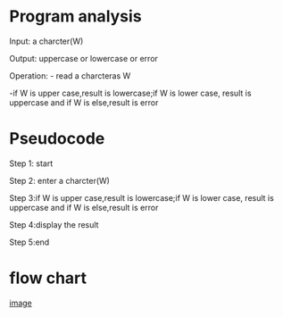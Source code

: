 # Program analysis

Input: a charcter(W)

Output: uppercase or lowercase or error

Operation: - read a charcteras W

-if W is upper case,result is lowercase;if W is lower case, result is uppercase and if W is else,result is error

# Pseudocode 

Step 1: start

Step 2: enter a charcter(W)

 Step 3:if W is upper case,result is lowercase;if W is lower case, result is uppercase and if W is else,result is error

Step 4:display the result

Step 5:end

# flow chart

[image](https://github.com/SWEG-2015EC-Batch/Free-Thinkers/assets/149039271/2ecc1068-4c6f-40eb-a79c-5858a4dce016)

